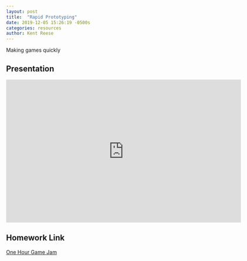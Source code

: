 ```yaml
---
layout: post
title:  "Rapid Prototyping"
date: 2019-12-05 15:26:19 -0500s
categories: resources
author: Kent Reese
---
```


Making games quickly

## Presentation

<!--width="640" height="389"-->
<iframe src="https://docs.google.com/presentation/d/e/2PACX-1vSYwvuSdzHcWfKiNX6TFQar6fgTK1D5dfpMV7xIKUBarO_pFN4EdeHZ7xJU07ceT2miSt4TRxeRnli3/embed?start=false&loop=false&delayms=60000" frameborder="0" width="640" height="389" allowfullscreen="true" mozallowfullscreen="true" webkitallowfullscreen="true"></iframe>

## Homework Link

[One Hour Game Jam](https://onehourgamejam.com/)
